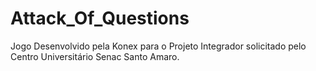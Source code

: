 # Attack_Of_Questions
Jogo Desenvolvido pela Konex para o Projeto Integrador solicitado pelo Centro Universitário Senac Santo Amaro.
